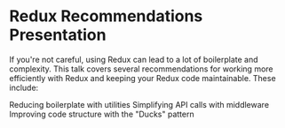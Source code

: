 # Redux Recommendations Presentation

If you're not careful, using Redux can lead to a lot of boilerplate and complexity. This talk covers several recommendations for working more efficiently with Redux and keeping your Redux code maintainable. These include:

Reducing boilerplate with utilities
Simplifying API calls with middleware
Improving code structure with the "Ducks" pattern
